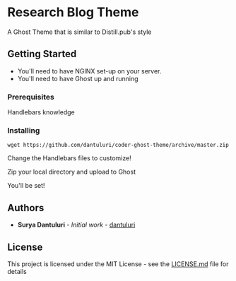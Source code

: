 # Research Blog Theme

A Ghost Theme that is similar to Distill.pub's style

## Getting Started

* You'll need to have NGINX set-up on your server.
* You'll need to have Ghost up and running

### Prerequisites

Handlebars knowledge

### Installing

```
wget https://github.com/dantuluri/coder-ghost-theme/archive/master.zip
```
Change the Handlebars files to customize!

Zip your local directory and upload to Ghost

You'll be set!

## Authors

* **Surya Dantuluri** - *Initial work* - [dantuluri](https://github.com/dantuluri)

## License

This project is licensed under the MIT License - see the [LICENSE.md](LICENSE.md) file for details
